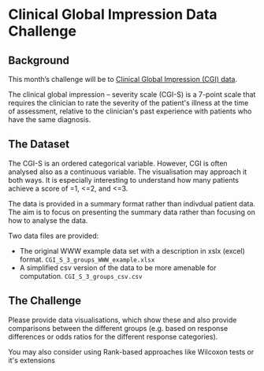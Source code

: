# Clinical Global Impression Data Challenge


## Background

This month’s challenge will be to [Clinical Global Impression (CGI) data](CGI_S_3_groups_csv.csv). 

The clinical global impression – severity scale (CGI-S) is a 7-point scale that requires the clinician to rate the severity of the patient's illness at the time of assessment, relative to the clinician's past experience with patients who have the same diagnosis.

## The Dataset

The CGI-S is an ordered categorical variable. However, CGI is often analysed also as a continuous variable. The visualisation may approach it both ways. It is especially interesting to understand how many patients achieve a score of =1, <=2, and <=3.

The data is provided in a summary format rather than indivdual patient data. The aim is to focus on presenting the summary data rather than focusing on how to analyse the data. 

Two data files are provided:

* The original WWW example data set with a description in xslx (excel) format. `CGI_S_3_groups_WWW_example.xlsx`
* A simplified csv version of the data to be more amenable for computation. `CGI_S_3_groups_csv.csv`

## The Challenge

Please provide data visualisations, which show these and also provide comparisons between the different groups (e.g. based on response differences or odds ratios for the different response categories).

You may also consider using Rank-based approaches like Wilcoxon tests or it's extensions 

